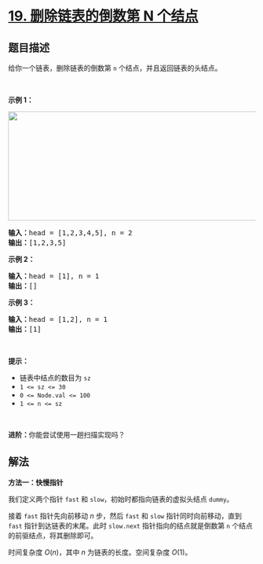 # [19. 删除链表的倒数第 N 个结点](https://leetcode.cn/problems/remove-nth-node-from-end-of-list)


## 题目描述

<!-- 这里写题目描述 -->

<p>给你一个链表，删除链表的倒数第&nbsp;<code>n</code><em>&nbsp;</em>个结点，并且返回链表的头结点。</p>

<p>&nbsp;</p>

<p><strong>示例 1：</strong></p>
<img alt="" src="https://assets.leetcode.com/uploads/2020/10/03/remove_ex1.jpg" style="width: 542px; height: 222px;" />
<pre>
<strong>输入：</strong>head = [1,2,3,4,5], n = 2
<strong>输出：</strong>[1,2,3,5]
</pre>

<p><strong>示例 2：</strong></p>

<pre>
<strong>输入：</strong>head = [1], n = 1
<strong>输出：</strong>[]
</pre>

<p><strong>示例 3：</strong></p>

<pre>
<strong>输入：</strong>head = [1,2], n = 1
<strong>输出：</strong>[1]
</pre>

<p>&nbsp;</p>

<p><strong>提示：</strong></p>

<ul>
	<li>链表中结点的数目为 <code>sz</code></li>
	<li><code>1 &lt;= sz &lt;= 30</code></li>
	<li><code>0 &lt;= Node.val &lt;= 100</code></li>
	<li><code>1 &lt;= n &lt;= sz</code></li>
</ul>

<p>&nbsp;</p>

<p><strong>进阶：</strong>你能尝试使用一趟扫描实现吗？</p>

## 解法

<!-- 这里可写通用的实现逻辑 -->

**方法一：快慢指针**

我们定义两个指针 `fast` 和 `slow`，初始时都指向链表的虚拟头结点 `dummy`。

接着 `fast` 指针先向前移动 $n$ 步，然后 `fast` 和 `slow` 指针同时向前移动，直到 `fast` 指针到达链表的末尾。此时 `slow.next` 指针指向的结点就是倒数第 `n` 个结点的前驱结点，将其删除即可。

时间复杂度 $O(n)$，其中 $n$ 为链表的长度。空间复杂度 $O(1)$。

